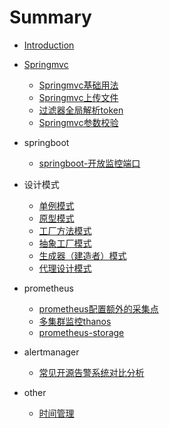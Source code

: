 # Summary

* [Introduction](README.md)
* [Springmvc](./java/SpringMVC/SpringMVC_01.md)
    * [Springmvc基础用法](./java/SpringMVC/SpringMVC_01.md)
    * [Springmvc上传文件](./java/SpringMVC/springmvc_02.md)
    * [过滤器全局解析token](./java/SpringMVC/过滤器全局解析token.md)
    * [Springmvc参数校验](./java/SpringMVC/SpringMVC参数校验.md)
* springboot
	* [springboot-开放监控端口](./java/monitor/基于springboot监控java项目相关指标.md) 
* 设计模式
	* [单例模式](./design-mode/设计模式--单例模式（一）.md)
	* [原型模式](./design-mode/设计模式---原型模式（二）.md)
	* [工厂方法模式](./design-mode/设计模式--工厂方法模式（三）.md)
	* [抽象工厂模式](./design-mode/设计模式--抽象工厂模式（四）.md)
	* [生成器（建造者）模式](./design-mode/设计模式--生成器（建造者）模式（五）.md)
	* [代理设计模式](./design-mode/设计模式---代理设计模式（六）.md)

* prometheus
	* [prometheus配置额外的采集点](./cloud/prometheus/prometheus配置额外的主机采集.md) 
	* [多集群监控thanos](./cloud/thanos/thanos.md) 
	* [prometheus-storage](./cloud/prometheus-storage/prometheus-storage.md)

* alertmanager
	* [常见开源告警系统对比分析](./cloud/alertmanager/alert-system-chose/常见开源告警系统对比分析.md)

* other
	* [时间管理](./other/TimeManager/时间管理分享.md) 